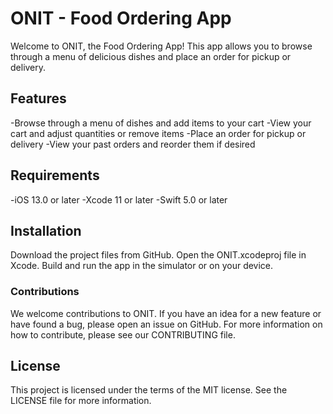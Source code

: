 # ONIT - Food Ordering App
Welcome to ONIT, the Food Ordering App! This app allows you to browse through a menu of delicious dishes and place an order for pickup or delivery.

## Features
-Browse through a menu of dishes and add items to your cart
-View your cart and adjust quantities or remove items
-Place an order for pickup or delivery
-View your past orders and reorder them if desired
## Requirements
-iOS 13.0 or later
-Xcode 11 or later
-Swift 5.0 or later
## Installation
Download the project files from GitHub.
Open the ONIT.xcodeproj file in Xcode.
Build and run the app in the simulator or on your device.
### Contributions
We welcome contributions to ONIT. If you have an idea for a new feature or have found a bug, please open an issue on GitHub. For more information on how to contribute, please see our CONTRIBUTING file.

## License
This project is licensed under the terms of the MIT license. See the LICENSE file for more information.
